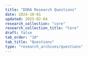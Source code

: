 ```yaml
---
title: "DORA Research Questions"
date: 2024-10-01
updated: 2025-02-04
research_collection: "core"
research_collection_title: "Core"
draft: false
tab_order: "10"
tab_title: "Questions"
type: "research_archives/questions"
---
```

